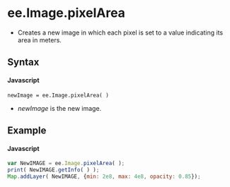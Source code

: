 # ee.Image.pixelArea
- Creates a new image in which each pixel is set to a value indicating its area in meters.

## Syntax

#### Javascript
```
newImage = ee.Image.pixelArea( )
```

- *newImage* is the new image.

## Example

#### Javascript
```javascript
var NewIMAGE = ee.Image.pixelArea( );
print( NewIMAGE.getInfo( ) );   
Map.addLayer( NewIMAGE, {min: 2e8, max: 4e8, opacity: 0.85});
```
